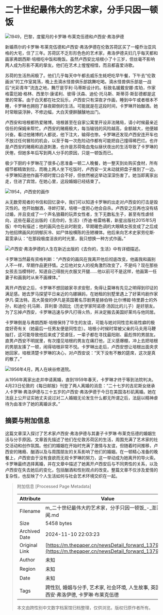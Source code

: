 # 二十世纪最伟大的艺术家，分手只因一顿饭

![1949，巴黎，度蜜月的卡罗琳·布莱克伍德和卢西安·弗洛伊德](http://image.thepaper.cn/www/image/4/568/965.jpg)

新婚燕尔的卡罗琳·布莱克伍德和卢西安·弗洛伊德在伦敦苏荷区买了一幢乔治亚风格的大宅，住了三年。苏荷区不乏形形色色的艺术家，弗洛伊德夫妇几乎每天都和画家弗朗西斯·培根吃中饭和晚饭。虽然卢西安比培根小了十三岁，但丝毫不影响两人成为形影不离的挚友。他们在艺术上惺惺相惜，而且都喜爱诗歌。

苏荷的生活热闹极了。他们几乎每天中午都去威乐生蚝吧吃早午餐，下午去“伦敦画派”的工作室晃荡，晚上去滴水怪兽俱乐部跳舞吃喝。滴水怪兽俱乐部是一战后“光彩青年”流连之地，舞厅是亨利·马蒂斯设计的。标致名媛戴安娜·库珀，作家格雷厄姆·格林、西里尔·康诺利、彼得·沃森、迪伦·托马斯、斯蒂芬·斯彭德都是这里的常客。由于白天都在社交玩乐，卢西安只有深夜才作画，睡到中午或者根本不睡，卡罗琳也拥抱了昼夜颠倒的生活。可能就是在这段时间，卡罗琳开始酗酒。她时常眼袋浮肿，不修边幅，大白天便醉醺醺地出门。

卢西安和培根都热爱赌博。培根甚至在自家公寓里开设非法赌局，请小时候最亲近信任的保姆来帮忙。卢西安的赌瘾极大，每当输钱的风险越高，金额越大，他便越兴奋。看过他赌博的人都说，他下注大，输得也惨。卡罗琳还发现卢西安连开车也不放过任何冒险的机会，以至于每一次危险动作都有可能把自己撞得稀巴烂。也许是卢西安的赌瘾和追逐刺激，也许是苏荷吸血鬼似昼伏夜出的生活导致了卡罗琳的厌倦，但她多年后写到两人分手的原因，只是一顿饭而已。

极少下厨的卡罗琳花了很多心思准备一顿二人晚餐，她一整天到处购买食材，所有细节都精致到位，而晚上两人坐下吃饭时，卢西安一叉未动就把盘子推到了一边。卡罗琳知道他作画不顺时胃口会不好，但依然被这举动深深伤害了。她当即离家出走，住进了宾馆，在她心里，这段婚姻已经结束了。

![1954，卢西安的画作](http://image.thepaper.cn/www/image/4/568/957.jpg)

从无数旁观者的书信和回忆录中，我们可以知道卡罗琳的出走对卢西安的打击是毁灭性的。他开始酗酒，寻衅打架，培根一度担心他会自杀。卢西安之后再也没有结过婚，并且变成了一个声名狼藉的玩弄女性者，生下无数私生子，甚至有性虐倾向，这些在最近出版的《去你的，生活》（乔迪·格雷格著，新星出版社2015年5月版）中均有描述；他的画风也在此时剧变，早期暖色调的大眼睛女孩变成了之后成为他招牌画风的阴郁灰冷、如尸体般横陈的丑陋裸体。他后来向艺术史家劳伦斯·葛雯承认：“在那段极度沮丧的时光里，我只想换一种方式作画。”

![卢西安·弗洛伊德的人生在新近出版的《去你的，生活》中有详细描述。](http://image.thepaper.cn/www/image/4/570/43.jpg)

卡罗琳当然最有资格判断：“卢西安的画风在我离开他后彻底改变。他画我和画别人不一样，早期作品更抒情。之后他对女人的视角激烈改变了，不是吗？现在那些女孩去当模特时，知道自己得脱光衣服叉开腿……他以前可不是这样，他画第一任妻子和画我时从来不画裸体。”

离开卢西安之后，卡罗琳不想回娘家寻求安慰，免得让莫琳有先见之明得到印证的满足感。她去罗马探望平日亲近的乌娜姨妈，在她租的别墅里遇上了好莱坞剧作家伊凡·莫法特。高大英俊的伊凡是英国著名莎剧男星赫伯特·比尔博姆·特里爵士的外孙，和迪伦·托马斯、菲利普·汤因比（历史学家阿诺德·汤因比的儿子）是好朋友。为了忘掉卢西安，卡罗琳迅速与伊凡打得火热，并决定搬去美国好莱坞与他同居。

卡罗琳倒是与弗朗西斯·培根保持了毕生的友谊，可能与她对同性恋和易性癖的极度好奇有关（她最后一任男友便是同性恋）。培根小时候时常被父亲的马夫用马鞭抽打，这可能导致他后来成了受虐狂，一辈子都在寻找最阳刚、最彪悍的男朋友。直男卢西安不明就里，有次撞见培根的男友在痛打他，正义感爆棚，冲上去把培根的男朋友揍了一顿，闹得培根非常不悦。卡罗琳出走后，卢西安想让培根出面央求她回家，培根清楚卡罗琳的决心，对卢西安说：“天下没有不散的筵席，这次是真的散了。”

![1956年4月，两人在峡谷修道院。](http://image.thepaper.cn/www/image/4/568/959.jpg)

从1956年离家出走并申请离婚，直到1959年春天，卡罗琳才终于等到法院判决。4月23日伦敦的《每日邮报》刊登了两人离婚的消息：“二十七岁的吉尼斯女继承人卡罗琳·弗洛伊德与三十五岁的卢西安·弗洛伊德于今日在美国洛杉矶离婚。她在法庭上公开证实她丈夫说过对二人婚姻无论发生什么都无所谓之后，法庭以精神虐待为由准许了她的离婚诉求。”

## 摘要与附加信息

<!-- tcd_abstract -->
这篇文章深入探讨了艺术家卢西安·弗洛伊德与其妻子卡罗琳·布莱克伍德的婚姻生活与分手原因。文章首先描述了他们在伦敦苏荷区的生活，周围充满了艺术家的社交活动和创作氛围。他们的婚姻在开始时充满了激情与友谊，但随着时间推移，卢西安的赌瘾、酗酒以及与周围朋友的关系影响了他们的婚姻。在一顿精心准备的晚餐上，卢西安由于没有食欲而无视卡罗琳的努力，这一举动成为她离开的导火索。卡罗琳最终选择离婚，并在文章中描述了她离开卢西安后与不同男性的关系，以及卢西安在失去她后的变化，包括酗酒和性别观点的改变。整篇文章不仅涉及爱情的复杂性，也反映了个人生活如何与社会艺术环境交织在一起。
<!-- tcd_abstract_end -->

> 附加信息 [Processed Page Metadata]
>
> | Attribute       | Value                                  |
> |-----------------|----------------------------------------|
> | Filename        | m_二十世纪最伟大的艺术家，分手只因一顿饭_-_澎湃新闻.md                             |
> | Size            | 5458 bytes                           |
> | Archived Date   | 2024-11-10 22:03:23                             |
> | Original Link   | [https://m.thepaper.cn/newsDetail_forward_1379282](https://m.thepaper.cn/newsDetail_forward_1379282)                       |
> | Author          | 未知                               |
> | Region          | 未知                               |
> | Date            | 未知                                 |
> | Tags            | 跨性别, 婚姻与分手, 艺术家, 社会环境, 人生故事, 英国, 卢西安·弗洛伊德, 卡罗琳·布莱克伍德                                 |
>
> 本文由跨性别中文数字档案馆归档整理，仅供浏览。版权归原作者所有。
>